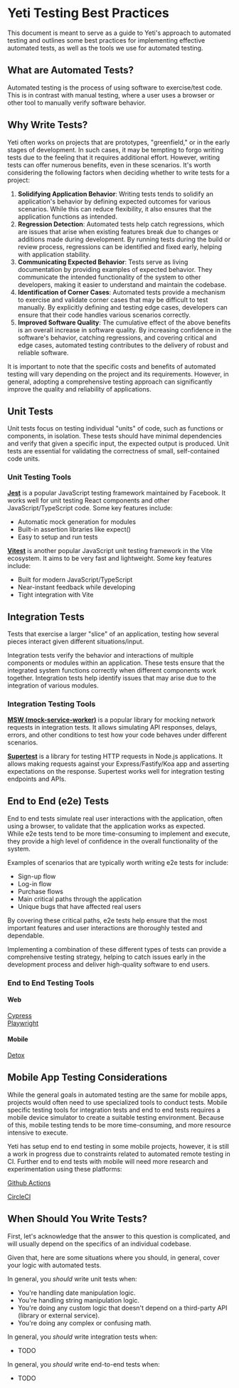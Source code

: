 # Yeti Testing Best Practices

This document is meant to serve as a guide to Yeti's approach to automated testing and outlines some best practices for implementing effective automated tests, as well as the tools we use for automated testing.

## What are Automated Tests?

Automated testing is the process of using software to exercise/test code. This is in contrast with manual testing, where a user uses a browser or other tool to manually verify software behavior.

## Why Write Tests?

Yeti often works on projects that are prototypes, "greenfield," or in the early stages of development. In such cases, it may be tempting to forgo writing tests due to the feeling that it requires additional effort. However, writing tests can offer numerous benefits, even in these scenarios. It's worth considering the following factors when deciding whether to write tests for a project:

1. **Solidifying Application Behavior**: Writing tests tends to solidify an application's behavior by defining expected outcomes for various scenarios. While this can reduce flexibility, it also ensures that the application functions as intended.
2. **Regression Detection**: Automated tests help catch regressions, which are issues that arise when existing features break due to changes or additions made during development. By running tests during the build or review process, regressions can be identified and fixed early, helping with application stability.
3. **Communicating Expected Behavior**: Tests serve as living documentation by providing examples of expected behavior. They communicate the intended functionality of the system to other developers, making it easier to understand and maintain the codebase.
4. **Identification of Corner Cases**: Automated tests provide a mechanism to exercise and validate corner cases that may be difficult to test manually. By explicitly defining and testing edge cases, developers can ensure that their code handles various scenarios correctly.
5. **Improved Software Quality**: The cumulative effect of the above benefits is an overall increase in software quality. By increasing confidence in the software's behavior, catching regressions, and covering critical and edge cases, automated testing contributes to the delivery of robust and reliable software.

It is important to note that the specific costs and benefits of automated testing will vary depending on the project and its requirements. However, in general, adopting a comprehensive testing approach can significantly improve the quality and reliability of applications.

## Unit Tests

Unit tests focus on testing individual "units" of code, such as functions or components, in isolation. These tests should have minimal dependencies and verify that given a specific input, the expected output is produced. Unit tests are essential for validating the correctness of small, self-contained code units.

### Unit Testing Tools

**[Jest](https://jestjs.io/)** is a popular JavaScript testing framework maintained by Facebook. It works well for unit testing React components and other JavaScript/TypeScript code. Some key features include:

- Automatic mock generation for modules
- Built-in assertion libraries like expect()
- Easy to setup and run tests

**[Vitest](https://vitest.dev/)** is another popular JavaScript unit testing framework in the Vite ecosystem. It aims to be very fast and lightweight. Some key features include:

- Built for modern JavaScript/TypeScript
- Near-instant feedback while developing
- Tight integration with Vite

## Integration Tests

Tests that exercise a larger "slice" of an application, testing how several pieces interact given different situations/input.

Integration tests verify the behavior and interactions of multiple components or modules within an application. These tests ensure that the integrated system functions correctly when different components work together. Integration tests help identify issues that may arise due to the integration of various modules.

### Integration Testing Tools

**[MSW (mock-service-worker)](https://mswjs.io/)** is a popular library for mocking network requests in integration tests. It allows simulating API responses, delays, errors, and other conditions to test how your code behaves under different scenarios.

**[Supertest](https://github.com/ladjs/supertest)** is a library for testing HTTP requests in Node.js applications. It allows making requests against your Express/Fastify/Koa app and asserting expectations on the response. Supertest works well for integration testing endpoints and APIs.

## End to End (e2e) Tests

End to end tests simulate real user interactions with the application, often using a browser, to validate that the application works as expected.  
While e2e tests tend to be more time-consuming to implement and execute, they provide a high level of confidence in the overall functionality of the system.

Examples of scenarios that are typically worth writing e2e tests for include:

- Sign-up flow
- Log-in flow
- Purchase flows
- Main critical paths through the application
- Unique bugs that have affected real users

By covering these critical paths, e2e tests help ensure that the most important features and user interactions are thoroughly tested and dependable.

Implementing a combination of these different types of tests can provide a comprehensive testing strategy, helping to catch issues early in the development process and deliver high-quality software to end users.

### End to End Testing Tools

#### Web

[Cypress](https://docs.cypress.io/guides/overview/why-cypress)  
[Playwright](https://playwright.dev/)

#### Mobile

[Detox](https://wix.github.io/Detox/)

## Mobile App Testing Considerations

While the general goals in automated testing are the same for mobile apps, projects would often need to use specialized tools to conduct tests. Mobile specific testing tools for integration tests and end to end tests requires a mobile device simulator to create a suitable testing environment. Because of this, mobile testing tends to be more time-consuming, and more resource intensive to execute.

Yeti has setup end to end testing in some mobile projects, however, it is still a work in progress due to constraints related to automated remote testing in CI. Further end to end tests with mobile will need more research and experimentation using these platforms:

[Github Actions](https://github.com/features/actions)

[CircleCI](https://circleci.com/)

## When Should You Write Tests?

First, let's acknowledge that the answer to this question is complicated, and will usually depend on the specifics of an individual codebase.

Given that, here are some situations where you should, in general, cover your logic with automated tests.

In general, you _should_ write unit tests when:

- You're handling date manipulation logic.
- You're handling string manipulation logic.
- You're doing any custom logic that doesn't depend on a third-party API (library or external service).
- You're doing any complex or confusing math.

In general, you _should_ write integration tests when:

- TODO

In general, you _should_ write end-to-end tests when:

- TODO
